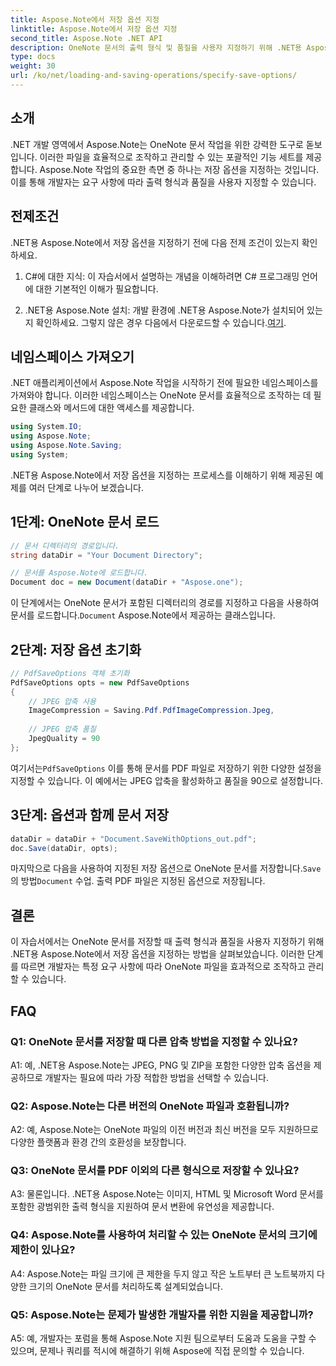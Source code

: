 ```yaml
---
title: Aspose.Note에서 저장 옵션 지정
linktitle: Aspose.Note에서 저장 옵션 지정
second_title: Aspose.Note .NET API
description: OneNote 문서의 출력 형식 및 품질을 사용자 지정하기 위해 .NET용 Aspose.Note에서 저장 옵션을 지정하는 방법을 알아보세요.
type: docs
weight: 30
url: /ko/net/loading-and-saving-operations/specify-save-options/
---
```

## 소개

.NET 개발 영역에서 Aspose.Note는 OneNote 문서 작업을 위한 강력한 도구로 돋보입니다. 이러한 파일을 효율적으로 조작하고 관리할 수 있는 포괄적인 기능 세트를 제공합니다. Aspose.Note 작업의 중요한 측면 중 하나는 저장 옵션을 지정하는 것입니다. 이를 통해 개발자는 요구 사항에 따라 출력 형식과 품질을 사용자 지정할 수 있습니다.

## 전제조건

.NET용 Aspose.Note에서 저장 옵션을 지정하기 전에 다음 전제 조건이 있는지 확인하세요.

1. C#에 대한 지식: 이 자습서에서 설명하는 개념을 이해하려면 C# 프로그래밍 언어에 대한 기본적인 이해가 필요합니다.
   
2.  .NET용 Aspose.Note 설치: 개발 환경에 .NET용 Aspose.Note가 설치되어 있는지 확인하세요. 그렇지 않은 경우 다음에서 다운로드할 수 있습니다.[여기](https://releases.aspose.com/note/net/).

## 네임스페이스 가져오기

.NET 애플리케이션에서 Aspose.Note 작업을 시작하기 전에 필요한 네임스페이스를 가져와야 합니다. 이러한 네임스페이스는 OneNote 문서를 효율적으로 조작하는 데 필요한 클래스와 메서드에 대한 액세스를 제공합니다.

```csharp
using System.IO;
using Aspose.Note;
using Aspose.Note.Saving;
using System;
```

.NET용 Aspose.Note에서 저장 옵션을 지정하는 프로세스를 이해하기 위해 제공된 예제를 여러 단계로 나누어 보겠습니다.

## 1단계: OneNote 문서 로드

```csharp
// 문서 디렉터리의 경로입니다.
string dataDir = "Your Document Directory";

// 문서를 Aspose.Note에 로드합니다.
Document doc = new Document(dataDir + "Aspose.one");
```

 이 단계에서는 OneNote 문서가 포함된 디렉터리의 경로를 지정하고 다음을 사용하여 문서를 로드합니다.`Document` Aspose.Note에서 제공하는 클래스입니다.

## 2단계: 저장 옵션 초기화

```csharp
// PdfSaveOptions 객체 초기화
PdfSaveOptions opts = new PdfSaveOptions
{
    // JPEG 압축 사용
    ImageCompression = Saving.Pdf.PdfImageCompression.Jpeg,
    
    // JPEG 압축 품질
    JpegQuality = 90
};
```

 여기서는`PdfSaveOptions` 이를 통해 문서를 PDF 파일로 저장하기 위한 다양한 설정을 지정할 수 있습니다. 이 예에서는 JPEG 압축을 활성화하고 품질을 90으로 설정합니다.

## 3단계: 옵션과 함께 문서 저장

```csharp
dataDir = dataDir + "Document.SaveWithOptions_out.pdf";
doc.Save(dataDir, opts);
```

 마지막으로 다음을 사용하여 지정된 저장 옵션으로 OneNote 문서를 저장합니다.`Save` 의 방법`Document` 수업. 출력 PDF 파일은 지정된 옵션으로 저장됩니다.

## 결론

이 자습서에서는 OneNote 문서를 저장할 때 출력 형식과 품질을 사용자 지정하기 위해 .NET용 Aspose.Note에서 저장 옵션을 지정하는 방법을 살펴보았습니다. 이러한 단계를 따르면 개발자는 특정 요구 사항에 따라 OneNote 파일을 효과적으로 조작하고 관리할 수 있습니다.

## FAQ

### Q1: OneNote 문서를 저장할 때 다른 압축 방법을 지정할 수 있나요?

A1: 예, .NET용 Aspose.Note는 JPEG, PNG 및 ZIP을 포함한 다양한 압축 옵션을 제공하므로 개발자는 필요에 따라 가장 적합한 방법을 선택할 수 있습니다.

### Q2: Aspose.Note는 다른 버전의 OneNote 파일과 호환됩니까?

A2: 예, Aspose.Note는 OneNote 파일의 이전 버전과 최신 버전을 모두 지원하므로 다양한 플랫폼과 환경 간의 호환성을 보장합니다.

### Q3: OneNote 문서를 PDF 이외의 다른 형식으로 저장할 수 있나요?

A3: 물론입니다. .NET용 Aspose.Note는 이미지, HTML 및 Microsoft Word 문서를 포함한 광범위한 출력 형식을 지원하여 문서 변환에 유연성을 제공합니다.

### Q4: Aspose.Note를 사용하여 처리할 수 있는 OneNote 문서의 크기에 제한이 있나요?

A4: Aspose.Note는 파일 크기에 큰 제한을 두지 않고 작은 노트부터 큰 노트북까지 다양한 크기의 OneNote 문서를 처리하도록 설계되었습니다.

### Q5: Aspose.Note는 문제가 발생한 개발자를 위한 지원을 제공합니까?

A5: 예, 개발자는 포럼을 통해 Aspose.Note 지원 팀으로부터 도움과 도움을 구할 수 있으며, 문제나 쿼리를 적시에 해결하기 위해 Aspose에 직접 문의할 수 있습니다.